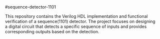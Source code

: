 #sequence-detector-1101

This repository contains the Verilog HDL implementation and functional verification of a sequence(1101) detector. The project focuses on designing a digital circuit that detects a specific sequence of inputs and provides corresponding outputs based on the detection.
